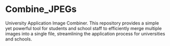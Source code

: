 # Combine_JPEGs
University Application Image Combiner. This repository provides a simple yet powerful tool for students and school staff to efficiently merge multiple images into a single file, streamlining the application process for universities and schools.
